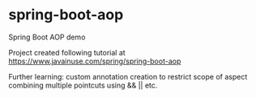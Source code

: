 # spring-boot-aop
 Spring Boot AOP demo
 
Project created following tutorial at https://www.javainuse.com/spring/spring-boot-aop

Further learning:
custom annotation creation to restrict scope of aspect
combining multiple pointcuts using && || etc.